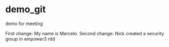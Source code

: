 # demo_git
demo for meeting

First change: My name is Marcelo.
Second change: Nick created a security group in empower3 rdd